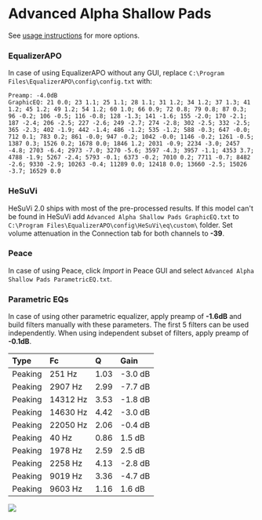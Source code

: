 # Advanced Alpha Shallow Pads
See [usage instructions](https://github.com/jaakkopasanen/AutoEq#usage) for more options.

### EqualizerAPO
In case of using EqualizerAPO without any GUI, replace `C:\Program Files\EqualizerAPO\config\config.txt`
with:
```
Preamp: -4.0dB
GraphicEQ: 21 0.0; 23 1.1; 25 1.1; 28 1.1; 31 1.2; 34 1.2; 37 1.3; 41 1.2; 45 1.2; 49 1.2; 54 1.2; 60 1.0; 66 0.9; 72 0.8; 79 0.8; 87 0.3; 96 -0.2; 106 -0.5; 116 -0.8; 128 -1.3; 141 -1.6; 155 -2.0; 170 -2.1; 187 -2.4; 206 -2.5; 227 -2.6; 249 -2.7; 274 -2.8; 302 -2.5; 332 -2.5; 365 -2.3; 402 -1.9; 442 -1.4; 486 -1.2; 535 -1.2; 588 -0.3; 647 -0.0; 712 0.1; 783 0.2; 861 -0.0; 947 -0.2; 1042 -0.0; 1146 -0.2; 1261 -0.5; 1387 0.3; 1526 0.2; 1678 0.0; 1846 1.2; 2031 -0.9; 2234 -3.0; 2457 -4.8; 2703 -6.4; 2973 -7.0; 3270 -5.6; 3597 -4.3; 3957 -1.1; 4353 3.7; 4788 -1.9; 5267 -2.4; 5793 -0.1; 6373 -0.2; 7010 0.2; 7711 -0.7; 8482 -2.6; 9330 -2.9; 10263 -0.4; 11289 0.0; 12418 0.0; 13660 -2.5; 15026 -3.7; 16529 0.0
```

### HeSuVi
HeSuVi 2.0 ships with most of the pre-processed results. If this model can't be found in HeSuVi add
`Advanced Alpha Shallow Pads GraphicEQ.txt` to `C:\Program Files\EqualizerAPO\config\HeSuVi\eq\custom\` folder.
Set volume attenuation in the Connection tab for both channels to **-39**.

### Peace
In case of using Peace, click *Import* in Peace GUI and select `Advanced Alpha Shallow Pads ParametricEQ.txt`.

### Parametric EQs
In case of using other parametric equalizer, apply preamp of **-1.6dB** and build filters manually
with these parameters. The first 5 filters can be used independently.
When using independent subset of filters, apply preamp of **-0.1dB**.

| Type    | Fc       |    Q | Gain    |
|:--------|:---------|:-----|:--------|
| Peaking | 251 Hz   | 1.03 | -3.0 dB |
| Peaking | 2907 Hz  | 2.99 | -7.7 dB |
| Peaking | 14312 Hz | 3.53 | -1.8 dB |
| Peaking | 14630 Hz | 4.42 | -3.0 dB |
| Peaking | 22050 Hz | 2.06 | -0.4 dB |
| Peaking | 40 Hz    | 0.86 | 1.5 dB  |
| Peaking | 1978 Hz  | 2.59 | 2.5 dB  |
| Peaking | 2258 Hz  | 4.13 | -2.8 dB |
| Peaking | 9019 Hz  | 3.36 | -4.7 dB |
| Peaking | 9603 Hz  | 1.16 | 1.6 dB  |

![](https://raw.githubusercontent.com/jaakkopasanen/AutoEq/master/results/innerfidelity/sbaf-serious/Advanced%20Alpha%20Shallow%20Pads/Advanced%20Alpha%20Shallow%20Pads.png)